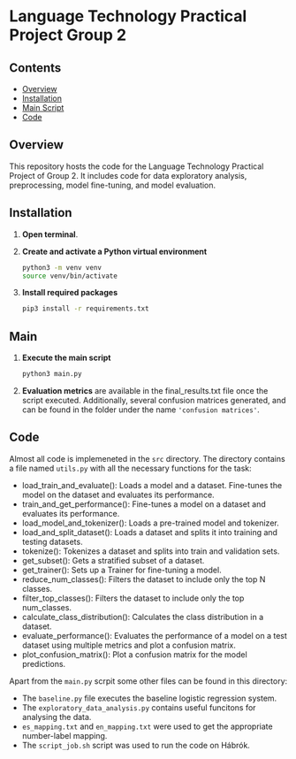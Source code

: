 # Language Technology Practical Project Group 2

## Contents
- [Overview](#overview)
- [Installation](#installation)
- [Main Script](#main-script)
- [Code](#code)

## Overview
This repository hosts the code for the Language Technology Practical Project of Group 2. It includes code for data exploratory analysis, preprocessing, model fine-tuning, and model evaluation.

## Installation

1. **Open terminal**.

2. **Create and activate a Python virtual environment**
   ```bash
   python3 -m venv venv
   source venv/bin/activate
    ```

3. **Install required packages**
    ```bash
    pip3 install -r requirements.txt
    ```

## Main

1. **Execute the main script**
    ```bash
    python3 main.py
    ```

2. **Evaluation metrics** are available in the final_results.txt file once the script executed. Additionally, several confusion matrices generated, and can be found in the folder under the name ```'confusion matrices'```.

## Code
Almost all code is implemeneted in the ```src``` directory. The directory contains a file named ```utils.py``` with all the necessary functions for the task:
- load_train_and_evaluate(): Loads a model and a dataset. Fine-tunes the model on the dataset and evaluates its performance.
- train_and_get_performance(): Fine-tunes a model on a dataset and evaluates its performance.
- load_model_and_tokenizer(): Loads a pre-trained model and tokenizer.
- load_and_split_dataset(): Loads a dataset and splits it into training and testing datasets.
- tokenize(): Tokenizes a dataset and splits into train and validation sets.
- get_subset(): Gets a stratified subset of a dataset.
- get_trainer(): Sets up a Trainer for fine-tuning a model.
- reduce_num_classes(): Filters the dataset to include only the top N classes.
- filter_top_classes(): Filters the dataset to include only the top num_classes.
- calculate_class_distribution(): Calculates the class distribution in a dataset.
- evaluate_performance(): Evaluates the performance of a model on a test dataset using multiple metrics and plot a confusion matrix.
- plot_confusion_matrix(): Plot a confusion matrix for the model predictions.

Apart from the ```main.py``` scrpit some other files can be found in this directory:
- The ```baseline.py``` file executes the baseline logistic regression system.
- The ```exploratory_data_analysis.py``` contains useful funcitons for analysing the data.
- ```es_mapping.txt``` and ```en_mapping.txt``` were used to get the appropriate number-label mapping.
- The ```script_job.sh``` script was used to run the code on Hábrók.